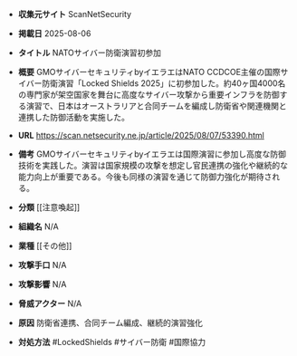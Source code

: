 - **収集元サイト**
ScanNetSecurity

- **掲載日**
2025-08-06

- **タイトル**
NATOサイバー防衛演習初参加

- **概要**
GMOサイバーセキュリティbyイエラエはNATO CCDCOE主催の国際サイバー防衛演習「Locked Shields 2025」に初参加した。約40ヶ国4000名の専門家が架空国家を舞台に高度なサイバー攻撃から重要インフラを防御する演習で、日本はオーストラリアと合同チームを編成し防衛省や関連機関と連携した防御活動を実施した。

- **URL**
https://scan.netsecurity.ne.jp/article/2025/08/07/53390.html

- **備考**
GMOサイバーセキュリティbyイエラエは国際演習に参加し高度な防御技術を実践した。演習は国家規模の攻撃を想定し官民連携の強化や継続的な能力向上が重要である。今後も同様の演習を通じて防御力強化が期待される。

- **分類**
[[注意喚起]]

- **組織名**
N/A

- **業種**
[[その他]]

- **攻撃手口**
N/A

- **攻撃影響**
N/A

- **脅威アクター**
N/A

- **原因**
防衛省連携、合同チーム編成、継続的演習強化

- **対処方法**
#LockedShields #サイバー防衛 #国際協力

